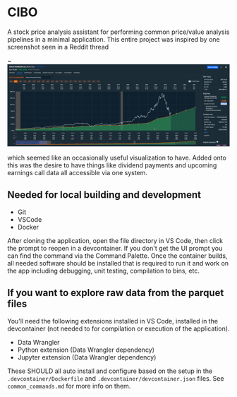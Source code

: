 # CIBO

A stock price analysis assistant for performing common price/value analysis pipelines in a minimal application. This entire project was inspired by one screenshot seen in a Reddit thread

~![novo_visualization](./docs/images/novo_visualiztion_1.png)

which seemed like an occasionally useful visualization to have. Added onto this was the desire to have things like dividend payments and upcoming earnings call data all accessible via one system.

## Needed for local building and development

- Git
- VSCode
- Docker

After cloning the application, open the file directory in VS Code, then click the prompt to reopen in a devcontainer. If you don't get the UI prompt you can find the command via the Command Palette. Once the container builds, all needed software should be installed that is required to run it and work on the app including debugging, unit testing, compilation to bins, etc.

## If you want to explore raw data from the parquet files

You'll need the following extensions installed in VS Code, installed in the devcontainer (not needed to for compilation or execution of the application).

- Data Wrangler
- Python extension (Data Wrangler dependency)
- Jupyter extension (Data Wrangler dependency)

These SHOULD all auto install and configure based on the setup in the `.devcontainer/Dockerfile` and `.devcontainer/devcontainer.json` files. See `common_commands.md` for more info on them.
